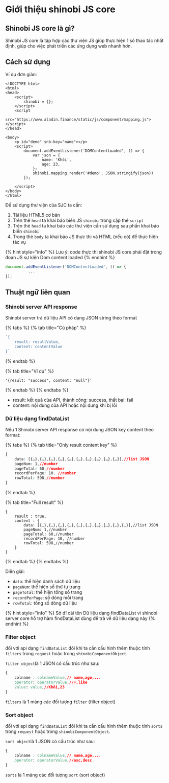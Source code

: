 # Giới thiệu shinobi JS core

## Shinobi JS core là gì?

Shinobi JS core là tập hợp các thư viện JS giúp thực hiện 1 số thao tác nhất định, giúp cho việc phát triển các ứng dụng web nhanh hơn.

## Cách sử dụng

Ví dụ đơn giản:

```markup
<!DOCTYPE html>
<html>
<head>
    <script>
        shinobi = {};
    </script>
    <script
        src="https://www.aladin.finance/static/js/component/mapping.js"></script>
</head>

<body>
    <p id="demo" snb-key="name"></p>
    <script>
        document.addEventListener('DOMContentLoaded', () => {
            var json = {
                name: 'Khôi',
                age: 23,
            };
            shinobi.mapping.render('#demo', JSON.stringify(json))
        });

    </script>
</body>
</html>

```

Để sử dụng thư viện của SJC ta cần:

1. Tài liệu HTML5  cơ bản
2. Trên thẻ `head` ta khai báo biến JS `shinobi` trong cặp thẻ `script`
3. Trên thẻ `head` ta khai báo các thư viện cần sử dụng sau phần khai báo biến `shinobi`
4. Trong thẻ `body` ta khai báo JS thực thi và HTML \(nếu có\) để thực hiện tác vụ

{% hint style="info" %}
Lưu ý: code thực thi shinobi JS core phải đặt trong đoạn JS sự kiện Dom content loaded
{% endhint %}

```javascript
document.addEventListener('DOMContentLoaded', () => {
          ...
});
```

## Thuật ngữ liên quan

### Shinobi server API response

Shinobi server trả dữ liệu API có dạng JSON string theo format 

{% tabs %}
{% tab title="Cú pháp" %}
```javascript
`{
    result: resultValue,
    content: contentValue
}`
```
{% endtab %}

{% tab title="Ví dụ" %}
```
'{result: "success", content: "null"}'
```
{% endtab %}
{% endtabs %}

* result: kết quả của API, thành công: success, thất bại: fail
* content: nội dung của API hoặc nội dung khi bị lỗi

### Dữ liệu dạng findDataList

Nếu 1 Shinobi server API response có nội dung JSON key content theo format:

{% tabs %}
{% tab title="Only result content key" %}
```css
{
    data: [{…},{…},{…},{…},{…},{…},{…},{…},{…},{…}],//list JSON
    pageNum: 1,//number
    pageTotal: 60,//number
    recordPerPage: 10, //number
    rowTotal: 598,//number
}
```
{% endtab %}

{% tab title="Full result" %}
```
{
    result : true,
    content : {
        data: [{…},{…},{…},{…},{…},{…},{…},{…},{…},{…}],//list JSON
        pageNum: 1,//number
        pageTotal: 60,//number
        recordPerPage: 10, //number
        rowTotal: 598,//number
    }    
}
```
{% endtab %}
{% endtabs %}

Diễn giải:

* `data`: thể hiện danh sách dữ liệu
* `pageNum`: thể hiện số thứ tự trang 
* `pageTotal`: thể hiện tổng số trang
* `recordPerPage`: số dòng mỗi trang
* `rowTotal`: tổng số dòng dữ liệu

{% hint style="info" %}
Sở dĩ cái tên Dữ liệu dạng findDataList vì shinobi server core hỗ trợ hàm findDataList dùng để trả về dữ liệu dạng này
{% endhint %}

### Filter object

đối với api dạng `findDataList` đôi khi ta cần cấu hình thêm thuộc tính `filters` trong `request` hoặc trong `shinobiComponentObject`.

`filter object`là 1 JSON có cấu trúc như sau:

```css
{
    colname : colnameValue,// name,age,...
    operator: operatorValue,//=,like
    value: value,//Khôi,23
}
```

`filters` là 1 mảng các đối tượng `filter` \(filter object\)

### Sort object

đối với api dạng `findDataList` đôi khi ta cần cấu hình thêm thuộc tính `sorts` trong `request` hoặc trong `shinobiComponentObject`.

`sort object`là 1 JSON có cấu trúc như sau:

```css
{
    colname : colnameValue,// name,age,...
    operator: operatorValue,//asc,desc
}
```

`sorts` là 1 mảng các đối tượng `sort` \(sort object\)

